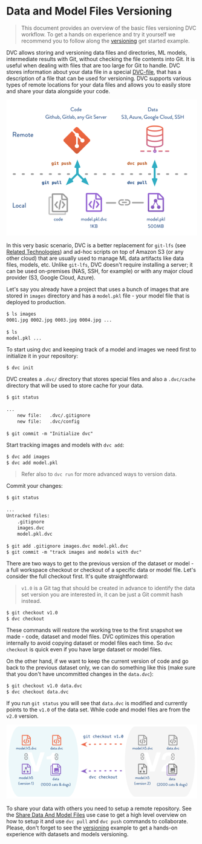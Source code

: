 # Data and Model Files Versioning

> This document provides an overview of the basic files versioning DVC workflow.
> To get a hands on experience and try it yourself we recommend you to follow
> along the [versioning](/doc/get-started/example-versioning) get started
> example.

DVC allows storing and versioning data files and directories, ML models,
intermediate results with Git, without checking the file contents into Git. It
is useful when dealing with files that are too large for Git to handle. DVC
stores information about your data file in a special
[DVC-file](/doc/user-guide/dvc-file-format), that has a description of a file
that can be used for versioning. DVC supports various types of remote locations
for your data files and allows you to easily store and share your data alongside
your code.

![](/static/img/model-versioning-diagram.png)

In this very basic scenario, DVC is a better replacement for `git-lfs` (see
[Related Technologies](/doc/understanding-dvc/related-technologies)) and ad-hoc
scripts on top of Amazon S3 (or any other cloud) that are usually used to manage
ML <abbr>data artifacts</abbr> like data files, models, etc. Unlike `git-lfs`,
DVC doesn't require installing a server; it can be used on-premises (NAS, SSH,
for example) or with any major cloud provider (S3, Google Cloud, Azure).

Let's say you already have a project that uses a bunch of images that are stored
in `images` directory and has a `model.pkl` file - your model file that is
deployed to production.

```dvc
$ ls images
0001.jpg 0002.jpg 0003.jpg 0004.jpg ...

$ ls
model.pkl ...
```

To start using dvc and keeping track of a model and images we need first to
initialize it in your repository:

```dvc
$ dvc init
```

DVC creates a `.dvc/` directory that stores special files and also a
`.dvc/cache` directory that will be used to store cache for your data.

```dvc
$ git status

...
    new file:   .dvc/.gitignore
    new file:   .dvc/config

$ git commit -m "Initialize dvc"
```

Start tracking images and models with `dvc add`:

```dvc
$ dvc add images
$ dvc add model.pkl
```

> Refer also to `dvc run` for more advanced ways to version data.

Commit your changes:

```dvc
$ git status

...
Untracked files:
    .gitignore
    images.dvc
    model.pkl.dvc

$ git add .gitignore images.dvc model.pkl.dvc
$ git commit -m "track images and models with dvc"
```

There are two ways to get to the previous version of the dataset or model - a
full workspace checkout or checkout of a specific data or model file. Let's
consider the full checkout first. It's quite straightforward:

> `v1.0` is a Git tag that should be created in advance to identify the data set
> version you are interested in, it can be just a Git commit hash instead.

```dvc
$ git checkout v1.0
$ dvc checkout
```

These commands will restore the working tree to the first snapshot we made -
code, dataset and model files. DVC optimizes this operation internally to avoid
copying dataset or model files each time. So `dvc checkout` is quick even if you
have large dataset or model files.

On the other hand, if we want to keep the current version of code and go back to
the previous dataset only, we can do something like this (make sure that you
don't have uncommitted changes in the `data.dvc`):

```dvc
$ git checkout v1.0 data.dvc
$ dvc checkout data.dvc
```

If you run `git status` you will see that `data.dvc` is modified and currently
points to the `v1.0` of the data set. While code and model files are from the
`v2.0` version.

![](/static/img/versioning.png)

To share your data with others you need to setup a remote repository. See the
[Share Data And Model Files](/doc/use-cases/share-data-and-model-files) use case
to get a high level overview on how to setup it and use `dvc pull` and
`dvc push` commands to collaborate. Please, don't forget to see the
[versioning](/doc/get-started/example-versioning) example to get a hands-on
experience with datasets and models versioning.

